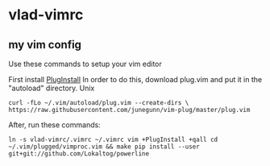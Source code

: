 # vlad-vimrc
## my vim config

Use these commands to setup your vim editor

First install [PlugInstall](https://github.com/junegunn/vim-plug)
In order to do this, download plug.vim and put it in the "autoload" directory.
Unix

`
curl -fLo ~/.vim/autoload/plug.vim --create-dirs \
    https://raw.githubusercontent.com/junegunn/vim-plug/master/plug.vim
`

After, run these commands:

`
ln -s vlad-vimrc/.vimrc ~/.vimrc
vim +PlugInstall +qall
cd ~/.vim/plugged/vimproc.vim && make
pip install --user git+git://github.com/Lokaltog/powerline
`
